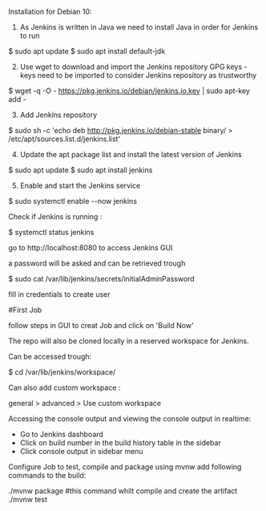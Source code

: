 Installation for Debian 10:

01. As Jenkins is written in Java we need to install Java in order for Jenkins to run

$ sudo apt update
$ sudo apt install default-jdk

02. Use wget to download and import the Jenkins repository GPG keys - keys need to be imported  to consider Jenkins repository as trustworthy

$ wget -q -O - https://pkg.jenkins.io/debian/jenkins.io.key | sudo apt-key add -

03. Add Jenkins repository

$ sudo sh -c 'echo deb http://pkg.jenkins.io/debian-stable binary/ > /etc/apt/sources.list.d/jenkins.list'

04. Update the apt package list and install the latest version of Jenkins

$ sudo apt update
$ sudo apt install jenkins

05. Enable and start the Jenkins service

$ sudo systemctl enable --now jenkins

Check if Jenkins is running :

$ systemctl status jenkins

go to http://localhost:8080 to access Jenkins GUI

a password will be asked and can be retrieved trough 

$ sudo cat /var/lib/jenkins/secrets/initialAdminPassword

fill in credentials to create user

#First Job

follow steps in GUI to creat Job and click on 'Build Now'

The repo will also be cloned locally in a reserved workspace for Jenkins.

Can be accessed trough:

$ cd /var/lib/jenkins/workspace/<thenameuhavegiven>

Can also add custom workspace :

general > advanced > Use custom workspace

Accessing the console output and viewing the console output in realtime:
- Go to Jenkins dashboard 
- Click on build number in the build history table in the sidebar
- Click console output in sidebar menu

Configure Job to test, compile and package using mvnw
add following commands to the build: 

./mvnw package
#this command whilt compile and create the artifact
./mvnw test